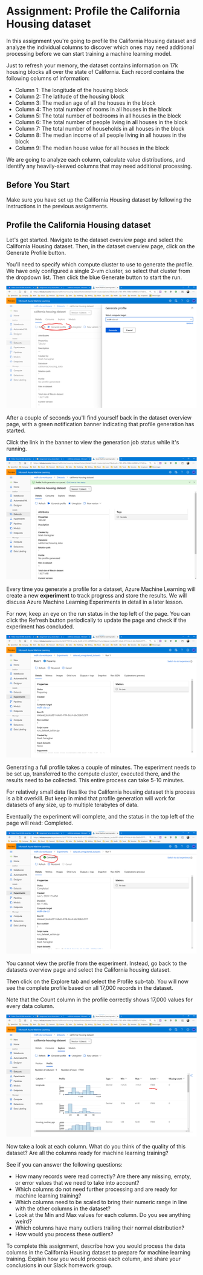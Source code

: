 # Assignment: Profile the California Housing dataset

In this assignment you're going to profile the California Housing dataset and analyze the individual columns to discover which ones may need additional processing before we can start training a machine learning model.  

Just to refresh your memory, the dataset contains information on 17k housing blocks all over the state of California. Each record contains the following columns of information:

* Column 1: The longitude of the housing block
* Column 2: The latitude of the housing block
* Column 3: The median age of all the houses in the block
* Column 4: The total number of rooms in all houses in the block
* Column 5: The total number of bedrooms in all houses in the block
* Column 6: The total number of people living in all houses in the block
* Column 7: The total number of households in all houses in the block
* Column 8: The median income of all people living in all houses in the block
* Column 9: The median house value for all houses in the block

We are going to analyze each column, calculate value distributions, and identify any heavily-skewed columns that may need additional processing.

## Before You Start

Make sure you have set up the California Housing dataset by following the instructions in the previous assignments.  

## Profile the California Housing dataset

Let's get started. Navigate to the dataset overview page and select the California Housing dataset. Then, in the dataset overview page, click on the Generate Profile button. 

You'll need to specify which compute cluster to use to generate the profile. We have only configured a single 2-vm cluster, so select that cluster from the dropdown list. Then click the blue Generate button to start the run.

![Generate profile step 1](./assets/profile.png)

After a couple of seconds you'll find yourself back in the dataset overview page, with a green notification banner indicating that profile generation has started.

Click the link in the banner to view the generation job status while it's running. 

![Generate profile step 2](./assets/profile2.png)

Every time you generate a profile for a dataset, Azure Machine Learning will create a new **experiment** to track progress and store the results. We will discuss Azure Machine Learning Experiments in detail in a later lesson.

For now, keep an eye on the run status in the top left of the page. You can click the Refresh button periodically to update the page and check if the experiment has concluded.

![Generate profile step 3](./assets/profile3.png)

Generating a full profile takes a couple of minutes. The experiment needs to be set up, transferred to the compute cluster, executed there, and the results need to be collected. This entire process can take 5-10 minutes.

For relatively small data files like the California housing dataset this process is a bit overkill. But keep in mind that profile generation will work for datasets of any size, up to multiple terabytes of data.

Eventually the experiment will complete, and the status in the top left of the page will read: Completed.

![Generate profile step 4](./assets/profile4.png)

You cannot view the profile from the experiment. Instead, go back to the datasets overview page and select the California housing dataset. 

Then click on the Explore tab and select the Profile sub-tab. You will now see the complete profile based on all 17,000 records in the dataset.

Note that the Count column in the profile correctly shows 17,000 values for every data column.

![Generate profile step 5](./assets/profile5.png)

Now take a look at each column. What do you think of the quality of this dataset? Are all the columns ready for machine learning training?

See if you can answer the following questions:

* How many records were read correctly? Are there any missing, empty, or error values that we need to take into account? 
* Which columns do not need further processing and are ready for machine learning training?
* Which columns need to be scaled to bring their numeric range in line with the other columns in the dataset?
* Look at the Min and Max values for each column. Do you see anything weird?
* Which columns have many outliers trailing their normal distribution? 
* How would you process these outliers?

To complete this assignment, describe how you would process the data columns in the California Housing dataset to prepare for machine learning training. Explain how you would process each column, and share your conclusions in our Slack homework group. 
